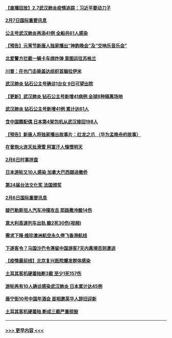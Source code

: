 #### [【直播回放】2.7武汉肺炎疫情追踪：习近平要动刀子](../pages/prog202/a102771649.md?t=02072344) 
#### [2月7日国际重要讯息](../pages/prog202/a102771747.md?t=02072344) 
#### [公主号武汉肺炎再添41例 全船共61人感染](../pages/prog202/a102771703.md?t=02072344) 
#### [【预告】元宵节新唐人独家播出“神韵晚会”及“交响乐音乐会”](../pages/prog202/a102767674.md?t=02072344) 
#### [北爱警方拦截一辆卡车绑炸弹 意图运往苏格兰](../pages/prog202/a102771609.md?t=02072344) 
#### [川普：在也门击毙盖达组织首脑拉伊米](../pages/prog202/a102771528.md?t=02072344) 
#### [武汉肺炎 钻石公主号确诊1台女 9日可望出院](../pages/prog202/a102771518.md?t=02072344) 
#### [【更新】武汉肺炎 钻石公主号新增41病例 全球8种隔离场地](../pages/prog202/a102770740.md?t=02072344) 
#### [武汉肺炎 钻石公主号新增41例 累计达61人](../pages/prog202/a102771486.md?t=02072344) 
#### [含中国籍配偶 日本第4架包机从武汉接回198人](../pages/prog202/a102771472.md?t=02072344) 
#### [【预告】新唐人将独家播出故事片：红龙之爪 （华为孟晚舟的故事）](../pages/prog202/a102767728.md?t=02072344) 
#### [在曾炮火连天处滑雪 阿富汗人憧憬明天](../pages/prog202/a102771290.md?t=02072344) 
#### [2月6日时事拼盘](../pages/prog202/a102771225.md?t=02072344) 
#### [日本游轮又10人感染 加拿大巴西跟进撤侨](../pages/prog202/a102771084.md?t=02072344) 
#### [第24届台法文化奖 法国颁奖](../pages/prog202/a102771032.md?t=02072344) 
#### [2月6日国际重要讯息](../pages/prog202/a102770794.md?t=02072344) 
#### [疑巴勒斯坦人汽车冲撞攻击 耶路撒冷酿14伤](../pages/prog202/a102770586.md?t=02072344) 
#### [意大利高速列车出轨 酿2死30伤(视频)](../pages/prog202/a102770762.md?t=02072344) 
#### [需求下降 维珍澳洲航空永久停飞香港航线](../pages/prog202/a102770751.md?t=02072344) 
#### [下逐客令？马国沙巴令滞留中国游客7天内离境否则遣送](../pages/prog202/a102770640.md?t=02072344) 
#### [【疫情最前线】北京复兴医院爆发群体感染](../pages/prog202/a102770602.md?t=02072344) 
#### [土耳其客机硬着陆断3截 至少1死157伤](../pages/prog202/a102770508.md?t=02072344) 
#### [游轮再有10人确诊感染武汉肺炎 日本累计达45例](../pages/prog202/a102770476.md?t=02072344) 
#### [唐宁街10号中国年酒会 首相邀英华人辞旧迎新](../pages/prog202/a102770458.md?t=02072344) 
#### [土耳其客机硬着陆 断成三截严重损毁](../pages/prog202/a102770239.md?t=02072344) 

----
#### [ >>> 更早内容 <<< ](../indexes/prog202-earlier.md)
